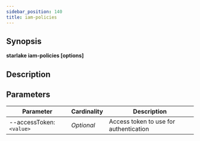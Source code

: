 ```yaml
---
sidebar_position: 140
title: iam-policies
---
```



## Synopsis

**starlake iam-policies [options]**

## Description


## Parameters

Parameter|Cardinality|Description
---|---|---
--accessToken:`<value>`|*Optional*|Access token to use for authentication

